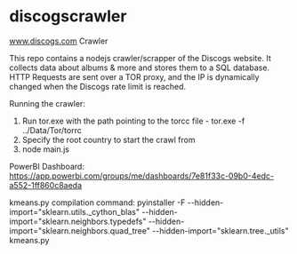 # discogscrawler
www.discogs.com Crawler

This repo contains a nodejs crawler/scrapper of the Discogs website.
It collects data about albums & more and stores them to a SQL database.
HTTP Requests are sent over a TOR proxy, and the IP is dynamically changed when the Discogs rate limit is reached.

Running the crawler: 
1. Run tor.exe with the path pointing to the torcc file - tor.exe -f ../Data/Tor/torrc
2. Specify the root country to start the crawl from
3. node main.js

PowerBI Dashboard: https://app.powerbi.com/groups/me/dashboards/7e81f33c-09b0-4edc-a552-1ff860c8aeda

kmeans.py compilation command: pyinstaller -F --hidden-import="sklearn.utils._cython_blas" --hidden-import="sklearn.neighbors.typedefs" --hidden-import="sklearn.neighbors.quad_tree" --hidden-import="sklearn.tree._utils" kmeans.py